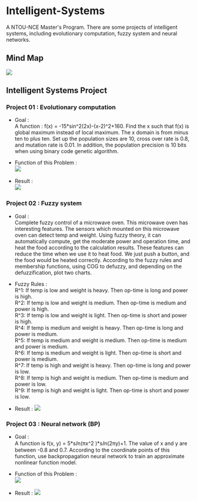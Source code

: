 # Intelligent-Systems
A NTOU-NCE Master's Program. There are some projects of intelligent systems, including evolutionary computation, fuzzy system and neural networks.
>

## Mind Map
![](https://github.com/tailer954/Intelligent-Systems/blob/master/%E6%99%BA%E6%85%A7%E5%9E%8B%E7%B3%BB%E7%B5%B1%E6%A6%82%E8%AB%96.png)
>

## Intelligent Systems Project
### Project 01 : Evolutionary computation
- Goal :    
A function : f(x) = -15*sin^2⁡(2x)-(x-2)^2+160. Find the x such that f(x) is global maximum instead of local maximum. The x domain is from minus ten to plus ten. Set up the population sizes are 10, cross over rate is 0.8, and mutation rate is 0.01. In addition, the population precision is 10 bits when using binary code genetic algorithm.
>
- Function of this Problem :    
![](https://github.com/tailer954/Intelligent-Systems/blob/master/Evolutionary%20Computation/Function%20of%20this%20Problem.png)
>
- Result :    
![](https://github.com/tailer954/Intelligent-Systems/blob/master/Evolutionary%20Computation/Result.png)
>

### Project 02 : Fuzzy system
- Goal :    
Complete fuzzy control of a microwave oven. This microwave oven has interesting features. The sensors which mounted on this microwave oven can detect temp and weight. Using fuzzy theory, it can automatically compute, get the moderate power and operation time, and heat the food according to the calculation results. These features can reduce the time when we use it to heat food. We just push a button, and the food would be heated correctly. According to the fuzzy rules and membership functions, using COG to defuzzy, and depending on the defuzzification, plot two charts.
>
- Fuzzy Rules :   
R^1: If temp is low and weight is heavy. Then op-time is long and power is high.  
R^2: If temp is low and weight is medium. Then op-time is medium and power is high.  
R^3: If temp is low and weight is light. Then op-time is short and power is high.  
R^4: If temp is medium and weight is heavy. Then op-time is long and power is medium.  
R^5: If temp is medium and weight is medium. Then op-time is medium and power is medium.  
R^6: If temp is medium and weight is light. Then op-time is short and power is medium.  
R^7: If temp is high and weight is heavy. Then op-time is long and power is low.  
R^8: If temp is high and weight is medium. Then op-time is medium and power is low.  
R^9: If temp is high and weight is light. Then op-time is short and power is low.  

>
- Result : ![](https://github.com/tailer954/Intelligent-Systems/blob/master/Fuzzy%20System/Result.PNG)
>

### Project 03 :  Neural network (BP)
>
- Goal :    
A function is f(x, y) = 5*sⅈn⁡(πx^2 )*sⅈn(2πy)+1. The value of x and y are between -0.8 and 0.7. According to the coordinate points of this function, use backpropagation neural network to train an approximate nonlinear function model.
>
- Function of this Problem :    
![](https://github.com/tailer954/Intelligent-Systems/blob/master/Neural%20Networks/Function%20of%20this%20Problem.png)
>
- Result : ![](https://github.com/tailer954/Intelligent-Systems/blob/master/Neural%20Networks/Result.PNG)
>
